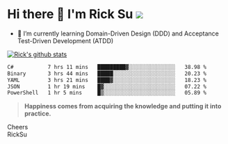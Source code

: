 # Hi there 👋 I'm Rick Su ![](https://komarev.com/ghpvc/?username=ricksu978)
<!--
**ricksu978/ricksu978** is a ✨ _special_ ✨ repository because its `README.md` (this file) appears on your GitHub profile.

Here are some ideas to get you started:

- 🔭 I’m currently working on ...
-->
- 🌱 I’m currently learning Domain-Driven Design (DDD) and Acceptance Test-Driven Development (ATDD)
<!--
- 👯 I’m looking to collaborate on ...
- 🤔 I’m looking for help with ...
- 💬 Ask me about ...
- 📫 How to reach me: ...
- 😄 Pronouns: ...
- ⚡ Fun fact: ...
-->
[![Rick's github stats](https://github-readme-stats.vercel.app/api?username=ricksu978&theme=dark)](https://github.com/ricksu978/ricksu978)

<!--START_SECTION:waka-->

```txt
C#           7 hrs 11 mins   █████████▓░░░░░░░░░░░░░░░   38.98 %
Binary       3 hrs 44 mins   █████░░░░░░░░░░░░░░░░░░░░   20.23 %
YAML         3 hrs 21 mins   ████▓░░░░░░░░░░░░░░░░░░░░   18.23 %
JSON         1 hr 19 mins    █▓░░░░░░░░░░░░░░░░░░░░░░░   07.22 %
PowerShell   1 hr 5 mins     █▒░░░░░░░░░░░░░░░░░░░░░░░   05.89 %
```

<!--END_SECTION:waka-->

> **Happiness comes from acquiring the knowledge and putting it into practice.**

Cheers  
RickSu 
